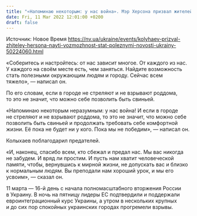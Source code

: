 ```yaml
---
title: "«Напоминаю некоторым: у нас война». Мэр Херсона призвал жителей найти возможность стать полезными окружающим и городу"
date: Fri, 11 Mar 2022 12:01:00 +0200
draft: false
---
```

Источник: Новое Время https://nv.ua/ukraine/events/kolyhaev-prizval-zhiteley-hersona-nayti-vozmozhnost-stat-poleznymi-novosti-ukrainy-50224060.html


«Соберитесь и настройтесь: от нас зависит многое. От каждого из нас. У каждого на своём месте есть, чем заняться. Найдите возможность стать полезными окружающим людям и городу. Сейчас всем тяжело», — написал он.

По его словам, если в городе не стреляют и не взрывают роддома, то это не значит, что можно себе позволить быть свиньей.

«Напоминаю некоторым неразумным: у нас война! И если в городе не стреляют и не взрывают роддома, то это не значит, что можно себе позволить быть свиньей и продолжать требовать себе комфортной жизни. Её пока не будет ни у кого. Пока мы не победим», — написал он.

Колыхаев поблагодарил предателей.

«И, наконец, спасибо всем, кто сбежал и предал нас. Мы вас никогда не забудем. И вряд ли простим. И пусть нам хватит человеческой памяти, чтобы, вернувшись к мирной жизни, не допускать вас и близко к нормальным людям. Вы преподали нам хороший урок, и мы его усвоим», — сказал он.

11 марта — 16-й день с начала полномасштабного вторжения России в Украину. В ночь на пятницу лидеры ЕС подтвердили и поддержали евроинтеграционный курс Украины, а утром в нескольких крупных и до сих пор спокойных украинских городах прогремели взрывы.
